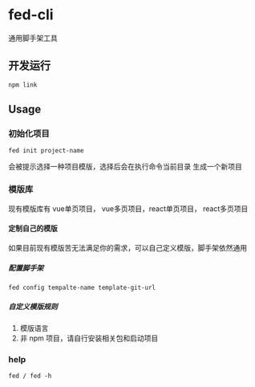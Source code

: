 # fed-cli
通用脚手架工具

## 开发运行

``` npm link ```

## Usage

### 初始化项目

``` fed init project-name ```

会被提示选择一种项目模版，选择后会在执行命令当前目录 生成一个新项目

### 模版库

现有模版库有 vue单页项目， vue多页项目，react单页项目， react多页项目

#### 定制自己的模版

如果目前现有模版苦无法满足你的需求，可以自己定义模版，脚手架依然通用

##### 配置脚手架

``` fed config tempalte-name template-git-url ```

##### 自定义模版规则

1. 模版语言
2. 非 npm 项目，请自行安装相关包和启动项目

### help

``` fed / fed -h ```


